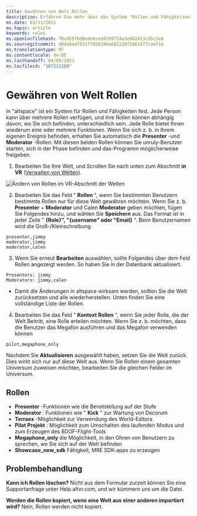 ```yaml
---
title: Gewähren von Welt Rollen
description: Erfahren Sie mehr über das System "Rollen und Fähigkeiten" und erhalten Sie Schritt-für-Schritt-Anleitungen für die Bereitstellung von Benutzern in ihren altspacevr-Welten.
ms.date: 03/11/2021
ms.topic: article
keywords: roles
ms.openlocfilehash: f8cd55fbd8ede6cedd199724a3e6b2413c5bc3e6
ms.sourcegitcommit: d84a6adf631ff02b106e682238f2861477caef1e
ms.translationtype: MT
ms.contentlocale: de-DE
ms.lasthandoff: 04/08/2021
ms.locfileid: "107212200"
---
```

# <a name="granting-world-roles"></a>Gewähren von Welt Rollen

In "altspace" ist ein System für Rollen und Fähigkeiten fest. Jede Person kann über mehrere Rollen verfügen, und ihre Rollen können abhängig davon, wo Sie sich befinden, unterschiedlich sein. Jede Rolle bietet Ihnen wiederum eine oder mehrere Funktionen. Wenn Sie sich z. b. in Ihrem eigenen Ereignis befinden, erhalten Sie automatisch die **Presenter** -und **Moderator** -Rollen. Mit diesen beiden Rollen können Sie unruly-Benutzer starten, sich in der Phase befinden und das-Programm möglicherweise freigeben. 

1. Bearbeiten Sie Ihre Welt, und Scrollen Sie nach unten zum Abschnitt **in VR** ([Verwalten von Welten](managing-worlds.md)).

![Ändern von Rollen im VR-Abschnitt der Welten](images/granting-roles.png)

2. Bearbeiten Sie das Feld " **Rollen** ", wenn Sie bestimmten Benutzern bestimmte Rollen nur für diese Welt gewähren möchten. Wenn Sie z. b. **Presenter**  +  **Moderator** und Calen **Moderator** geben möchten, fügen Sie Folgendes hinzu, und wählen Sie **Speichern** aus. Das Format ist in jeder Zeile " **{Role}", "{username" oder "Email}** ". Beim Benutzernamen wird die Groß-/Kleinschreibung 

```
presenter,jimmy
moderator,jimmy
moderator,calen
```

3. Wenn Sie erneut **Bearbeiten** auswählen, sollte Folgendes über dem Feld Rollen angezeigt werden. So haben Sie in der Datenbank aktualisiert.

```
Presenters: jimmy
Moderators: jimmy,calen
```

* Damit die Änderungen in altspace wirksam werden, sollten Sie die Welt zurücksetzen und alle wiederherstellen. Unten finden Sie eine vollständige Liste der Rollen.

4. Bearbeiten Sie das Feld " **Kontext Rollen** ", wenn Sie jeder Rolle, die der Welt Beitritt, eine Rolle erteilen möchten. Wenn Sie z. b. möchten, dass die Benutzer das Megafon ausführen und das Megafon verwenden können

```
pilot,megaphone_only
```

Nachdem Sie **Aktualisieren** ausgewählt haben, setzen Sie die Welt zurück. Dies wirkt sich nur auf diese Welt aus. Wenn Sie Rollen einem gesamten Universum zuweisen möchten, bearbeiten Sie die gleichen Felder im Universum. 

## <a name="roles"></a>Rollen 

* **Presenter** -Funktionen wie die Bereitstellung auf der Stufe
* **Moderator** : Funktionen wie " **Kick** " zur Wartung von Decorum
* **Terraex** -Möglichkeit zur Verwendung des World-Editors
* **Pilot Projekt** : Möglichkeit zum Umschalten des laufenden Modus und zum Erzeugen des 6DOF-Flight-Tools
* **Megaphone_only** die Möglichkeit, in den Ohren von Benutzern zu sprechen, wo Sie sich auf der Welt befinden
* **Showcase_new_sdk** Fähigkeit, MRE SDK-apps zu erzeugen

## <a name="troubleshooting"></a>Problembehandlung

**Kann ich Rollen löschen?**
Nicht aus dem Formular zurzeit können Sie eine Supportanfrage unter Help.altvr.com, und wir kümmern uns um die Datei.

**Werden die Rollen kopiert, wenn eine Welt aus einer anderen importiert wird?**
Nein, Rollen werden nicht kopiert.